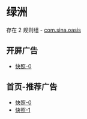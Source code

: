 # 绿洲

存在 2 规则组 - [com.sina.oasis](/src/apps/com.sina.oasis.ts)

## 开屏广告

- [快照-0](https://i.gkd.li/import/13434430)

## 首页-推荐广告

- [快照-0](https://i.gkd.li/import/13434468)
- [快照-1](https://i.gkd.li/import/13434471)
